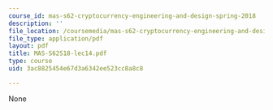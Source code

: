 ```yaml
---
course_id: mas-s62-cryptocurrency-engineering-and-design-spring-2018
description: ''
file_location: /coursemedia/mas-s62-cryptocurrency-engineering-and-design-spring-2018/3ac8825454e67d3a6342ee523cc8a8c8_MAS-S62S18-lec14.pdf
file_type: application/pdf
layout: pdf
title: MAS-S62S18-lec14.pdf
type: course
uid: 3ac8825454e67d3a6342ee523cc8a8c8

---
```

None